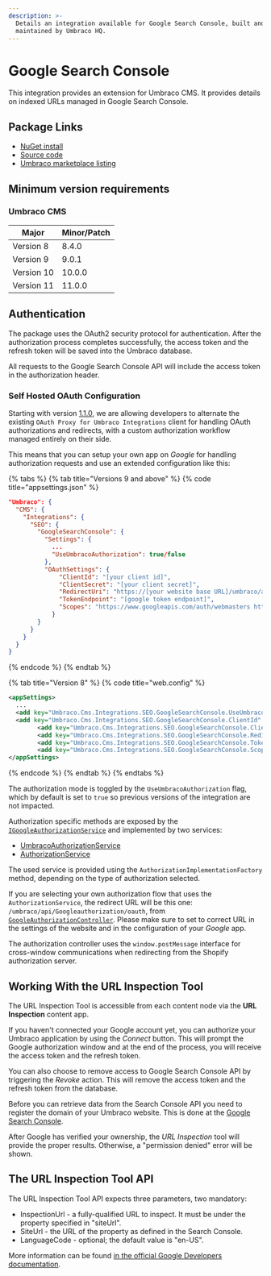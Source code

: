 ```yaml
---
description: >-
  Details an integration available for Google Search Console, built and
  maintained by Umbraco HQ.
---
```


# Google Search Console

This integration provides an extension for Umbraco CMS. It provides details on indexed URLs managed in Google Search Console.

## Package Links

* [NuGet install](https://www.nuget.org/packages/Umbraco.Cms.Integrations.SEO.GoogleSearchConsole.URLInspectionTool)
* [Source code](https://github.com/umbraco/Umbraco.Cms.Integrations/tree/main/src/Umbraco.Cms.Integrations.SEO.GoogleSearchConsole.UrlInspectionTool)
* [Umbraco marketplace listing](https://marketplace.umbraco.com/package/umbraco.cms.integrations.seo.googlesearchconsole.urlinspectiontool)

## Minimum version requirements

### Umbraco CMS

| Major      | Minor/Patch |
| ---------- | ----------- |
| Version 8  | 8.4.0       |
| Version 9  | 9.0.1       |
| Version 10 | 10.0.0      |
| Version 11 | 11.0.0      |

## Authentication

The package uses the OAuth2 security protocol for authentication. After the authorization process completes successfully, the access token and the refresh token will be saved into the Umbraco database.

All requests to the Google Search Console API will include the access token in the authorization header.

### Self Hosted OAuth Configuration
Starting with version [1.1.0](https://www.nuget.org/packages/Umbraco.Cms.Integrations.SEO.GoogleSearchConsole.URLInspectionTool/1.1.0), we are allowing developers to alternate the existing `OAuth Proxy for Umbraco Integrations` client for handling OAuth authorizations and redirects, with a custom authorization workflow managed entirely on their side. 

This means that you can setup your own app on _Google_ for handling authorization requests and use an extended configuration like this:

{% tabs %}
{% tab title="Versions 9 and above" %}
{% code title="appsettings.json" %}
```json
"Umbraco": {
  "CMS": {
    "Integrations": {
      "SEO": {
        "GoogleSearchConsole": {
          "Settings": {
            ...
            "UseUmbracoAuthorization": true/false
          },
          "OAuthSettings": {
              "ClientId": "[your client id]",
              "ClientSecret": "[your client secret]",
              "RedirectUri": "https://[your website base URL]/umbraco/api/googlesearchconsoleauthorization/oauth",
              "TokenEndpoint": "[google token endpoint]",
              "Scopes": "https://www.googleapis.com/auth/webmasters https://www.googleapis.com/auth/webmasters.readonly"
            }
        }
      }
    }
  }
}
```
{% endcode %}
{% endtab %}

{% tab title="Version 8" %}
{% code title="web.config" %}
```xml
<appSettings>
  ...
  <add key="Umbraco.Cms.Integrations.SEO.GoogleSearchConsole.UseUmbracoAuthorization" value="true/false" />
  <add key="Umbraco.Cms.Integrations.SEO.GoogleSearchConsole.ClientId" value="[your client id]" />
		<add key="Umbraco.Cms.Integrations.SEO.GoogleSearchConsole.ClientSecret" value="[your client secret]" />
		<add key="Umbraco.Cms.Integrations.SEO.GoogleSearchConsole.RedirectUri" value="https://[your website base URL]/umbraco/api/googlesearchconsoleauthorization/oauth" />
		<add key="Umbraco.Cms.Integrations.SEO.GoogleSearchConsole.TokenEndpoint" value="[google token endpoint]" />
		<add key="Umbraco.Cms.Integrations.SEO.GoogleSearchConsole.Scopes" value="https://www.googleapis.com/auth/webmasters https://www.googleapis.com/auth/webmasters.readonly" />
</appSettings>
```
{% endcode %}
{% endtab %}
{% endtabs %}

The authorization mode is toggled by the `UseUmbracoAuthorization` flag, which by default is set to `true` so previous versions of the integration are not impacted.

Authorization specific methods are exposed by the [`IGoogleAuthorizationService`](https://github.com/umbraco/Umbraco.Cms.Integrations/blob/main/src/Umbraco.Cms.Integrations.SEO.GoogleSearchConsole.UrlInspectionTool/Services/IGoogleAuthorizationService.cs) and implemented by two services:
- [UmbracoAuthorizationService](https://github.com/umbraco/Umbraco.Cms.Integrations/blob/main/src/Umbraco.Cms.Integrations.SEO.GoogleSearchConsole.UrlInspectionTool/Services/UmbracoAuthorizationService.cs)
- [AuthorizationService](https://github.com/umbraco/Umbraco.Cms.Integrations/blob/main/src/Umbraco.Cms.Integrations.SEO.GoogleSearchConsole.UrlInspectionTool/Services/AuthorizationService.cs)

The used service is provided using the `AuthorizationImplementationFactory` method, depending on the type of authorization selected.

If you are selecting your own authorization flow that uses the `AuthorizationService`, the redirect URL will be this one: `/umbraco/api/Googleauthorization/oauth`, from [`GoogleAuthorizationController`](https://github.com/umbraco/Umbraco.Cms.Integrations/blob/main/src/Umbraco.Cms.Integrations.SEO.GoogleSearchConsole.UrlInspectionTool/Controllers/GoogleSearchConsoleAuthorizationController.cs). Please make sure to set to correct URL in the settings of the website and in the configuration of your _Google_ app.

The authorization controller uses the `window.postMessage` interface for cross-window communications when redirecting from the Shopify authorization server.

## Working With the URL Inspection Tool

The URL Inspection Tool is accessible from each content node via the **URL Inspection** content app.

If you haven't connected your Google account yet, you can authorize your Umbraco application by using the _Connect_ button. This will prompt the Google authorization window and at the end of the process, you will receive the access token and the refresh token.

You can also choose to remove access to Google Search Console API by triggering the _Revoke_ action. This will remove the access token and the refresh token from the database.

Before you can retrieve data from the Search Console API you need to register the domain of your Umbraco website. This is done at the [Google Search Console](https://search.google.com/search-console).

After Google has verified your ownership, the _URL Inspection_ tool will provide the proper results. Otherwise, a "permission denied" error will be shown.

## The URL Inspection Tool API

The URL Inspection Tool API expects three parameters, two mandatory:

* InspectionUrl - a fully-qualified URL to inspect. It must be under the property specified in "siteUrl".
* SiteUrl - the URL of the property as defined in the Search Console.
* LanguageCode - optional; the default value is "en-US".

More information can be found [in the official Google Developers documentation](https://developers.google.com/webmaster-tools/v1/urlInspection.index/inspect).
